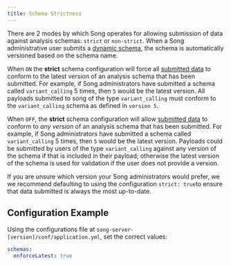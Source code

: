 ```yaml
---
title: Schema Strictness
---
```


There are 2 modes by which Song operates for allowing submission of data against analysis schemas: `strict` or `non-strict`. When a Song administrative user submits a [dynamic schema](/documentation/song/user-guide/schema), the schema is automatically versioned based on the schema name. 

When `ON` the **strict** schema configuration will force all [submitted data](/documentation/song/user-guide/analysis/submit) to conform to the latest version of an analysis schema that has been submitted. For example, if Song administrators have submitted a schema called `variant_calling` 5 times, then `5` would be the latest version.  All payloads submitted to song of the type `variant_calling` must conform to the `variant_calling` schema as defined in `version 5`.   

When `OFF`, the **strict** schema configuration will allow [submitted data](/documentation/song/user-guide/analysis/submit) to conform to _any version_ of an analysis schema that has been submitted. For example, if Song administrators have submitted a schema called `variant_calling` 5 times, then `5` would be the latest version.  Payloads could be submitted by users of the type `variant_calling` against any version of the schema if that is included in their payload; otherwise the latest version of the schema is used for validation if the user does not provide a version. 

<Note title="Deployment Tip">If you are unsure which version your Song administrators would prefer, we we recommend defaulting to using the configuration `strict: true`to ensure that data submitted is always the most up-to-date. </Note>

## Configuration Example 
Using the configurations file at `song-server-[version]/conf/application.yml`, set the correct values: 

```yaml
schemas:
  enforceLatest: true
```

